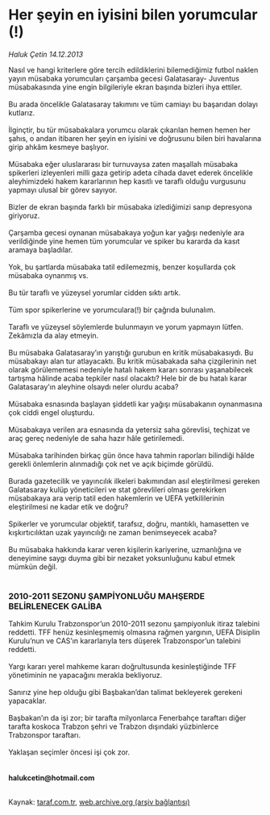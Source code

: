 # Her şeyin en iyisini bilen yorumcular (!)

*Haluk Çetin 14.12.2013*

<div class="yazi">Nasıl ve hangi kriterlere göre tercih edildiklerini bilemediğimiz futbol naklen yayın müsabaka yorumcuları çarşamba gecesi Galatasaray- Juventus müsabakasında yine engin bilgileriyle ekran başında bizleri ihya ettiler.<br/><br/>Bu arada öncelikle Galatasaray takımını ve tüm camiayı bu başarıdan dolayı kutlarız.<br/><br/>İlginçtir, bu tür müsabakalara yorumcu olarak çıkarılan hemen hemen her şahıs, o andan itibaren her şeyin en iyisini ve doğrusunu bilen biri havalarına girip ahkâm kesmeye başlıyor.<br/><br/>Müsabaka eğer uluslararası bir turnuvaysa zaten maşallah müsabaka spikerleri izleyenleri milli gaza getirip adeta cihada davet ederek öncelikle aleyhimizdeki hakem kararlarının hep kasıtlı ve taraflı olduğu vurgusunu yapmayı ulusal bir görev sayıyor.<br/><br/>Bizler de ekran başında farklı bir müsabaka izlediğimizi sanıp depresyona giriyoruz.<br/><br/>Çarşamba gecesi oynanan müsabakaya yoğun kar yağışı nedeniyle ara verildiğinde yine hemen tüm yorumcular ve spiker bu kararda da kasıt aramaya başladılar.<br/><br/>Yok, bu şartlarda müsabaka tatil edilemezmiş, benzer koşullarda çok müsabaka oynanmış vs.<br/><br/>Bu tür taraflı ve yüzeysel yorumlar cidden sıktı artık.<br/><br/>Tüm spor spikerlerine ve yorumculara(!) bir çağrıda bulunalım.<br/><br/>Taraflı ve yüzeysel söylemlerde bulunmayın ve yorum yapmayın lütfen. Zekâmızla da alay etmeyin.<br/><br/>Bu müsabaka Galatasaray’ın yarıştığı gurubun en kritik müsabakasıydı. Bu müsabakayı alan tur atlayacaktı. Bu kritik müsabakada saha çizgilerinin net olarak görülememesi nedeniyle hatalı hakem kararı sonrası yaşanabilecek tartışma hâlinde acaba tepkiler nasıl olacaktı? Hele bir de bu hatalı karar Galatasaray’ın aleyhine olsaydı neler olurdu acaba?<br/><br/>Müsabaka esnasında başlayan şiddetli kar yağışı müsabakanın oynanmasına çok ciddi engel oluşturdu.<br/><br/>Müsabakaya verilen ara esnasında da yetersiz saha görevlisi, teçhizat ve araç gereç nedeniyle de saha hazır hâle getirilemedi.<br/><br/>Müsabaka tarihinden birkaç gün önce hava tahmin raporları bilindiği hâlde gerekli önlemlerin alınmadığı çok net ve açık biçimde görüldü.<br/><br/>Burada gazetecilik ve yayıncılık ilkeleri bakımından asıl eleştirilmesi gereken Galatasaray kulüp yöneticileri ve stat görevlileri olması gerekirken müsabakaya ara verip tatil eden hakemlerin ve UEFA yetkililerinin eleştirilmesi ne kadar etik ve doğru?<br/><br/>Spikerler ve yorumcular objektif, tarafsız, doğru, mantıklı, hamasetten ve kışkırtıcılıktan uzak yayıncılığı ne zaman benimseyecek acaba?<br/><br/>Bu müsabaka hakkında karar veren kişilerin kariyerine, uzmanlığına ve deneyimine saygı duyma gibi bir nezaket yoksunluğunu kabul etmek mümkün değil.<br/><br/><h3>2010-2011 SEZONU ŞAMPİYONLUĞU MAHŞERDE BELİRLENECEK GALİBA</h3>Tahkim Kurulu Trabzonspor’un 2010-2011 sezonu şampiyonluk itiraz talebini reddetti. TFF henüz kesinleşmemiş olmasına rağmen yargının, UEFA Disiplin Kurulu’nun ve CAS’ın kararlarıyla ters düşerek Trabzonspor’un talebini reddetti.<br/><br/>Yargı kararı yerel mahkeme kararı doğrultusunda kesinleştiğinde TFF yönetiminin ne yapacağını merakla bekliyoruz.<br/><br/>Sanırız yine hep olduğu gibi Başbakan’dan talimat bekleyerek gerekeni yapacaklar.<br/><br/>Başbakan’ın da işi zor; bir tarafta milyonlarca Fenerbahçe taraftarı diğer tarafta koskoca Trabzon şehri ve Trabzon dışındaki yüzbinlerce Trabzonspor taraftarı.<br/><br/>Yaklaşan seçimler öncesi işi çok zor.<br/><br/><br/><b>halukcetin@hotmail.com</b><br/><br/>
</div>

Kaynak: [taraf.com.tr](http://www.taraf.com.tr:80/haluk-cetin/makale-her-seyin-en-iyisini-bilen-yorumcular.htm), [web.archive.org (arşiv bağlantısı)](http://web.archive.org/web/20131216041806/http://www.taraf.com.tr:80/haluk-cetin/makale-her-seyin-en-iyisini-bilen-yorumcular.htm)
